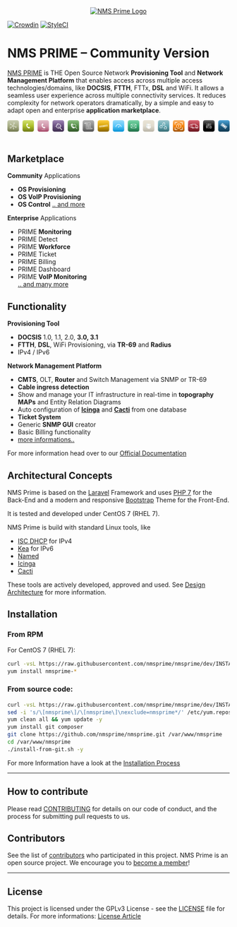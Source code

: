 <div align="center"><a href="https://nmsprime.com"><img src="https://github.com/nmsprime/nmsprime/raw/master/public/images/nmsprime-logo.png" alt="NMS Prime Logo" title="NMS Prime - Open Source Provisioning Tool for Cable-, DOCSIS- and Broadband-Networks" width="250"/></a></div>

[![Crowdin](https://d322cqt584bo4o.cloudfront.net/nmsprime/localized.svg)](https://crowdin.com/project/nmsprime)
[![StyleCI](https://github.styleci.io/repos/109520753/shield?branch=dev)](https://github.styleci.io/repos/109520753)

# NMS PRIME – Community Version

[NMS PRIME](https://nmsprime.com) is THE Open Source Network **Provisioning Tool** and **Network Management Platform** that enables access across multiple access technologies/domains, like **DOCSIS**, **FTTH**, FTTx, **DSL** and WiFi. It allows a seamless user experience across multiple connectivity services. It reduces complexity for network operators dramatically, by a simple and easy to adapt open and enterprise **application marketplace**.

<div align="center"><a href="https://nmsprime.com"><img src="https://github.com/nmsprime/nmsprime/blob/schmto-readme-2021-april/public/images/apps_row.png" alt="NMS Prime Logo" title="NMS Prime - Open Source Provisioning Tool for Cable-, DOCSIS- and Broadband-Networks"/></a></div><br>

## Marketplace

**Community** Applications
- **OS Provisioning**
- **OS VoIP Provisioning**
- **OS Control**
[.. and more](https://devel.roetzer-engineering.com/confluence/display/NMS/Applications)

**Enterprise** Applications
- PRIME **Monitoring**
- PRIME Detect
- PRIME **Workforce**
- PRIME Ticket
- PRIME Billing
- PRIME Dashboard
- PRIME **VoIP Monitoring**<br>
[.. and many more](https://devel.roetzer-engineering.com/confluence/display/NMS/Applications)

## Functionality
**Provisioning Tool**
- **DOCSIS** 1.0, 1.1, 2.0, **3.0, 3.1**
- **FTTH**, **DSL**, WiFi Provisioning, via **TR-69** and **Radius**
- IPv4 / IPv6<br>

**Network Management Platform**
- **CMTS**, OLT, **Router** and Switch Management via SNMP or TR-69
- **Cable ingress detection**
- Show and manage your IT infrastructure in real-time in **topography MAPs** and Entity Relation Diagrams
- Auto configuration of **[Icinga](https://icinga.com/)** and **[Cacti](https://www.cacti.net/index.php)** from one database
- **Ticket System**
- Generic **SNMP GUI** creator
- Basic Billing functionality
- [more informations..](https://devel.roetzer-engineering.com/confluence/display/NMS/Applications)

For more information head over to our [Official Documentation](https://devel.roetzer-engineering.com/confluence/display/NMS/NMS+PRIME)


## Architectural Concepts

NMS Prime is based on the [Laravel](https://laravel.com/) Framework and uses [PHP 7](https://php.net) for the Back-End and a modern and responsive [Bootstrap](http://getbootstrap.com/) Theme for the Front-End.

It is tested and developed under CentOS 7 (RHEL 7).

NMS Prime is build with standard Linux tools, like
- [ISC DHCP](https://www.isc.org/downloads/dhcp/) for IPv4
- [Kea](https://www.isc.org/kea/) for IPv6
- [Named](https://linux.die.net/man/8/named)
- [Icinga](https://icinga.com/)
- [Cacti](https://www.cacti.net/index.php)

These tools are actively developed, approved and used. See [Design Architecture](https://devel.roetzer-engineering.com/confluence/display/NMS/Architecture+Guidelines) for more information.


## Installation

### From RPM

For CentOS 7 (RHEL 7):

```bash
curl -vsL https://raw.githubusercontent.com/nmsprime/nmsprime/dev/INSTALL-REPO.sh | bash
yum install nmsprime-*
```

### From source code:

```bash
curl -vsL https://raw.githubusercontent.com/nmsprime/nmsprime/dev/INSTALL-REPO.sh | bash
sed -i 's/\[nmsprime\]/\[nmsprime\]\nexclude=nmsprime*/' /etc/yum.repos.d/nmsprime.repo
yum clean all && yum update -y
yum install git composer
git clone https://github.com/nmsprime/nmsprime.git /var/www/nmsprime
cd /var/www/nmsprime
./install-from-git.sh -y
```

For more Information have a look at the [Installation Process](https://devel.roetzer-engineering.com/confluence/display/NMS/Installation)


---

## How to contribute

Please read [CONTRIBUTING](CONTRIBUTING.md) for details on our code of conduct, and the process for submitting pull requests to us.


## Contributors

See the list of [contributors](https://github.com/nmsprime/nmsprime/graphs/contributors) who participated in this project. NMS Prime is an open source project. We encourage you to [become a member](https://www.nmsprime.com/about)!

---

## License

This project is licensed under the GPLv3 License - see the [LICENSE](LICENSE.md) file for details. For more informations: [License Article](https://devel.roetzer-engineering.com/confluence/display/NMS/License)
